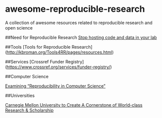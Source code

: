 # awesome-reproducible-research
A collection of awesome resources related to reproducible research and open science

##Need for Reproducible Research
[Stop hosting code and data in your lab](http://www.gettinggeneticsdone.com/2013/01/stop-hosting-data-and-code-on-your-lab.html)

##Tools
[Tools for Reproducible Research] (http://kbroman.org/Tools4RR/pages/resources.html)


##Services
[Crossref Funder Registry] (https://www.crossref.org/services/funder-registry/)

##Computer Science

[Examining “Reproducibility in Computer Science”](http://cs.brown.edu/~sk/Memos/Examining-Reproducibility/)

##Universities

[Carnegie Mellon University to Create A Cornerstone of World-class Research & Scholarship](https://www.digital-science.com/blog/news/carnegie-mellon-university-create-cornerstone-world-class-research-scholarship/)
